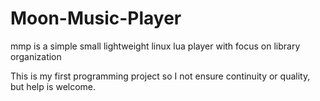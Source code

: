 # Moon-Music-Player
mmp is a simple small lightweight linux lua player with focus on library organization

This is my first programming project so I not ensure continuity or quality, but help
is welcome.
